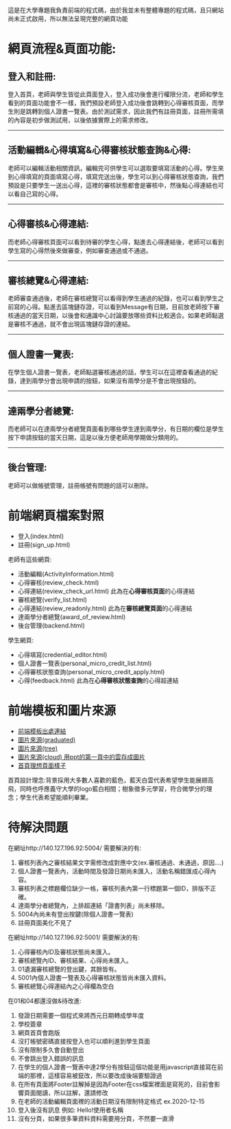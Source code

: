 這是在大學專題我負責前端的程式碼，由於我並未有整體專題的程式碼，且只網站尚未正式啟用，所以無法呈現完整的網頁功能  



# 網頁流程&頁面功能:
## 登入和註冊:
登入首頁，老師與學生皆從此頁面登入，登入成功後會進行權限分流，老師和學生看到的頁面功能會不一樣，我們預設老師登入成功後會跳轉到心得審核頁面，而學生則是跳轉到個人證書一覽表。由於測試需求，因此我們有註冊頁面，註冊所需填的內容是初步做測試用，以後依據實際上的需求修改。
***



## 活動編輯&心得填寫&心得審核狀態查詢&心得:
老師可以編輯活動相關資訊，編輯完可供學生可以選取要填寫活動的心得。學生來到心得填寫的頁面填寫心得，填寫完送出後，學生可以到心得審核狀態查詢，我們預設是只要學生一送出心得，這裡的審核狀態都會是審核中，然後點心得連結也可以看自己寫的心得。
***
## 心得審核&心得連結:
而老師心得審核頁面可以看到待審的學生心得，點進去心得連結後，老師可以看到學生寫的心得然後來做審查，例如審查通過或不通過。
***


## 審核總覽&心得連結:
老師審查通過後，老師在審核總覽可以看得到學生通過的紀錄，也可以看到學生之前寫的心得。點進去區塊鏈存證，可以看到Message有日期，目前放老師按下審核通過的當天日期，以後會和通識中心討論要放哪些資料比較適合。如果老師點選是審核不通過，就不會出現區塊鏈存證的連結。

***

## 個人證書一覽表:
在學生個人證書一覽表，老師點選審核通過的話，學生可以在這裡查看通過的紀錄，達到兩學分會出現申請的按鈕，如果沒有兩學分是不會出現按鈕的。
***

## 達兩學分者總覽:
而老師可以在達兩學分者總覽頁面看到哪些學生達到兩學分，有日期的欄位是學生按下申請按鈕的當天日期，這是以後方便老師用學期做分類用的。
***


## 後台管理:
老師可以做帳號管理，註冊帳號有問題的話可以刪除。




# 前端網頁檔案對照
* 登入(index.html)
* 註冊(sign_up.html)

老師有這些網頁: 
* 活動編輯(ActivityInformation.html)     
* 心得審核(review_check.html)
* 心得連結(review_check_url.html)  此為在**心得審核頁面**的心得連結
* 審核總覽(verify_list.html)
* 心得連結(review_readonly.html)   此為在**審核總覽頁面**的心得連結
* 達兩學分者總覽(award_of_review.html)
* 後台管理(backend.html)             

學生網頁:
* 心得填寫(credential_editor.html)
* 個人證書一覽表(personal_micro_credit_list.html)
* 心得審核狀態查詢(personal_micro_credit_apply.html)
* 心得(feedback.html)              此為在**心得審核狀態查詢**的心得超連結  



# 前端模板和圖片來源
* [前端模板出處連結](https://bootstrapmade.com/kelly-free-bootstrap-cv-resume-html-template/)
* [圖片來源(graduated)](https://www.cleanpng.com/png-open-university-of-china-graduation-ceremony-under-73934/)
* [圖片來源(tree)](https://www.cleanpng.com/png-free-education-higher-education-school-tree-247462/)
* [圖片來源(cloud)  用ppt的第一頁中的雲存成圖片](http://www.51pptmoban.com/shangwu/6742.html)
* [首頁理想頁面樣子](https://photos.app.goo.gl/mn8L9n7EhskBNjgN8)

首頁設計理念:背景採用大多數人喜歡的藍色，藍天白雲代表希望學生能展翅高飛，同時也呼應義守大學的logo藍白相間；樹象徵多元學習，符合微學分的理念；學生代表希望能順利畢業。



# 待解決問題
在網址http://140.127.196.92:5004/ 需要解決的有:
1. 審核列表內之審核結果文字需修改成對應中文(ex.審核通過、未通過，原因....)
2. 個人證書一覽表內，活動時間及發證日期尚未匯入，活動名稱錯匯成心得內容。
3. 審核列表之標題欄位缺少一格，審核列表內第一行標題第一個ID，排版不正確。
4. 達兩學分者總覽內，上排超連結「證書列表」尚未移除。
5. 5004內尚未有登出按鍵(除個人證書一覽表)
6. 註冊頁面美化不見了

在網址http://140.127.196.92:5001/ 需要解決的有:
1. 心得審核內ID及審核狀態尚未匯入。
2. 審核總覽內ID、審核結果、心得尚未匯入。
3. 01遺漏審核總覽的登出鍵，其餘皆有。
4. 5001內個人證書一覽表及心得審核狀態皆尚未匯入資料。
5. 審核總覽心得連結內之心得欄為空白

在01和04都還沒做&待改進:
1. 發證日期需要一個程式來將西元日期轉成學年度
2. 學校簽章
3. 網頁首頁會跑版
4. 沒打帳號密碼直接按登入也可以順利進到學生頁面
5. 沒有限制多久會自動登出
6. 不會跳出登入錯誤的訊息
7. 在學生的個人證書一覽表中達2學分有按鈕這個功能是用javascript直接寫在前端的那裡，這樣容易被竄改，所以要改成後端要驗證過
8. 在所有頁面將Footer註解掉是因為Footer在css檔案裡面是寫死的，目前會影響頁面閱讀，所以註解，還請修改
9. 在老師的活動編輯頁面裡的活動日期沒有限制特定格式 ex.2020-12-15
10. 登入後沒有訊息 例如: Hello!使用者名稱
11. 沒有分頁，如果很多筆資料資料需要用分頁，不然要一直滑
 
